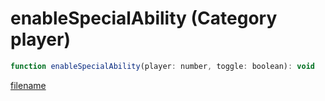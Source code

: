 # enableSpecialAbility (Category player)

```js
function enableSpecialAbility(player: number, toggle: boolean): void
```

[filename](enableSpecialAbility_m.md ':include')